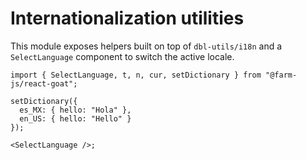 # Internationalization utilities

This module exposes helpers built on top of `dbl-utils/i18n` and a `SelectLanguage` component to switch the active locale.

```tsx
import { SelectLanguage, t, n, cur, setDictionary } from "@farm-js/react-goat";

setDictionary({
  es_MX: { hello: "Hola" },
  en_US: { hello: "Hello" }
});

<SelectLanguage />;
```

